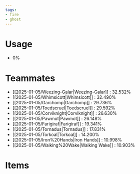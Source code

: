 ```yaml
---
tags:
- fire
- ghost
---
```

# Usage
- 0%
# Teammates
- [[2025-01-05/Weezing-Galar|Weezing-Galar]] : 32.532%
- [[2025-01-05/Whimsicott|Whimsicott]] : 32.490%
- [[2025-01-05/Garchomp|Garchomp]] : 29.736%
- [[2025-01-05/Toedscruel|Toedscruel]] : 29.592%
- [[2025-01-05/Corviknight|Corviknight]] : 26.630%
- [[2025-01-05/Pawmot|Pawmot]] : 26.148%
- [[2025-01-05/Farigiraf|Farigiraf]] : 19.341%
- [[2025-01-05/Tornadus|Tornadus]] : 17.831%
- [[2025-01-05/Torkoal|Torkoal]] : 14.200%
- [[2025-01-05/Iron%20Hands|Iron Hands]] : 10.998%
- [[2025-01-05/Walking%20Wake|Walking Wake]] : 10.903%
# Items